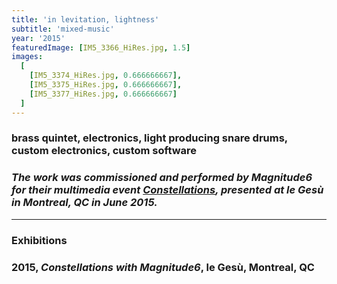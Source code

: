 ```yaml
---
title: 'in levitation, lightness'
subtitle: 'mixed-music'
year: '2015'
featuredImage: [IM5_3366_HiRes.jpg, 1.5]
images:
  [
    [IM5_3374_HiRes.jpg, 0.666666667],
    [IM5_3375_HiRes.jpg, 0.666666667],
    [IM5_3377_HiRes.jpg, 0.666666667]
  ]
---
```


### brass quintet, electronics, light producing snare drums, custom electronics, custom software

### _The work was commissioned and performed by Magnitude6 for their multimedia event [Constellations](http://magnitude6.ca/in-levitation-lightness/), presented at le Gesù in Montreal, QC in June 2015._

---

### **Exhibitions**

### 2015, _Constellations with Magnitude6_, le Gesù, Montreal, QC
